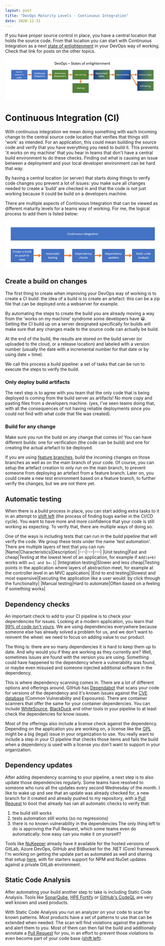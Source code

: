 ```yaml
---
layout: post
title: "DevOps Maturity Levels - Continuous Integration"
date: 2020-12-31
---
```


If you have proper source control in place, you have a central location that holds the source code. From that location you can start with Continuous Integration as a next [state of enlightenment](/blog/2020/12/31/DevOps-Maturity-Levels) in your DevOps way of working. Check that link for posts on the other topics.

![Displaying the different States of Enlightenment](/images/2020/20201231/20201231_01_StatesOfEnlightenment.png)


# Continuous Integration (CI)
With continuous integration we mean doing something with each incoming change to the central source code location that verifies that things still 'work' as intended. For an application, this could mean building the source code and verify that you have everything you need to build it. This prevents 'it works on my machine' that you hear in teams that don't have a central build environment to do these checks. Finding out what is causing an issue between a deployment and your local developer environment can be hard that way.

By having a central location (or server) that starts doing things to verify code changes you prevent a lot of issues: you make sure all changes needed to create a 'build' are checked in and that the code is not just working because it could be build on a developers machine.

There are multiple aspects of Continuous Integration that can be viewed as different maturity levels for a teams way of working. For me, the logical process to add them is listed below:

![Displaying the different stages to improve your continuous integration process](/images/2020/20201231/20201231_02_ContinuousIntegration.png)

## Create a build on changes
The first thing to create when improving your DevOps way of working is to create a CI build: the idea of a build is to create an artefact: this can be a zip file that can be deployed onto a webserver for example.

By automating the steps to create the build you are already moving a way from the 'works on my machine' syndrome some developers have 😀. Setting the CI build up on a server designated specifically for builds will make sure that any changes made to the source code can actually be build.

At the end of the build, the results are stored on the build server (or uploaded to the cloud, or a release location) and labeled with a version number (usually the date with a incremental number for that date or by using date + time).

We call this process a build pipeline: a set of tasks that can be run to execute the steps to verify the build.

### Only deploy build artifacts
The next step is to agree with you team that the only code that is being deployed is coming from the build server as artifacts! No more copy and pasting files from a developers machine. (yes, I've seen teams doing that, with all the consequences of not having reliable deployments since you could not find with what code that file was created).

### Build for any change
Make sure you run the build on any change that comes in! You can have different builds: one for verification (the code can be build) and one for creating the actual artefact to be deployed.

If you are using [feature branches](https://www.atlassian.com/git/tutorials/comparing-workflows/gitflow-workflow), build the incoming changes on those branches as well as on the main branch of your code. Of course, you can setup the artefact creation to only run on the main branch, to prevent someone from deploying an artefact from a feature branch. Later on, you could create a new test environment based on a feature branch, to further verify the changes, but we are not there yet.

## Automatic testing
When there is a build process in place, you can start adding extra tasks to it in an attempt to [shift left](https://www.youtube.com/watch?v=E4UD1dloNM8&list=PLXVVwOM8uv2wQyhQ7mB_Nv_iXyMuXf-GT&index=2&t=2s) (the process of finding bugs earlier in the CI/CD cycle). You want to have more and more confidence that your code is still working as expecting. To verify that, there are multiple ways of doing so.

One of the ways is including tests that can run in the build pipeline that will verify the code. We group these tests under the name 'test automation'. There are multiple layers of test that you can run:
|Name|Characteristics|Description|
|---|---|---|
|Unit testing|Fast and cheap|Testing at the lowest level of an application, for example if `Add(a+b)` works with `a=1 and b=-1`|
|Integration testing|Slower and less cheap|Testing points in the application where layers of abstraction meet, for example at the controller level in an MVC application|
|End to end testing|Slowest and most expensive|Executing the application like a user would: by click through the functionality|
|Manual testing|Hard to automate|Often based on a feeling if something works|

## Dependency checks
An important check to add to your CI pipeline is to check your dependencies for issues. Looking at a modern application, you learn that [99% of code isn't yours](https://jessehouwing.net/99-percent-of-code-isnt-yours/). We are using dependencies everywhere because someone else has already solved a problem for us, and we don't want to reinvent the wheel: we need to focus on adding value to our product.

The thing is: there are so many dependencies it is hard to keep them up to date. And why would you if they are working as they currently are? Well, sometimes issues are found with the version you are using. Something could have happened to the dependency where a vulnerability was found, or maybe even misused and someone injected additional software in the dependency.

This is where dependency scanning comes in. There are a lot of different options and offerings around. GitHub has [Dependabot](https://github.blog/2020/2020-06-01-keep-all-your-packages-up-to-date-with-dependabot/) that scans your code for versions of the dependency and it's known issues against the [CVE database](https://cve.mitre.org/) (Common Vulnerability and Exposures). There are container scanners that offer the same for your container dependencies.
You can include [WhiteSource](https://www.whitesourcesoftware.com/), [BlackDuck](https://www.blackducksoftware.com/) and other tools in your pipeline to at least check the dependencies for know issues.

Most of the offerings also include a license check against the dependency. Depending on the application you are working on, a license like the [GPL](https://www.gnu.org/licenses/gpl-3.0.en.html) might be a big (legal) issue in your organization to use. You really want to include a step in your CI pipeline that checks those items and fails the build when a dependency is used with a license you don't want to support in your organization.

## Dependency updates
After adding dependency scanning to your pipeline, a next step is to also update those dependencies regularly. Some teams have resolved to someone who runs all the updates every second Wednesday of the month. I like to wake up and see that an update was already checked for, a new branch for it created and already pushed to my repository, with a [Pull Request](https://docs.github.com/en/github/collaborating-with-issues-and-pull-requests/about-pull-requests) to boot that already has ran all automatic checks to verify that:
1. the build still works
1. tests automation still works (so no regressions)
1. there is no known vulnerability in the dependencies
The only thing left to do is approving the Pull Request, which some teams even do automatically: how easy can you make it on yourself?

Tools like [NuKeeper](https://nukeeper.com/) already have it available for the hosted versions of GitLab, Azure DevOps, GitHub and BitBucket for the .NET (Core) framework.
I'm working on getting the update part as automated as well and sharing that setup [here](https://github.com/rajbos/dependency-updates), with for starters support for NPM and NuGet updates against a private GitLab environment.

## Static Code Analysis
After automating your build another step to take is including Static Code Analysis. Tools like [SonarQube](https://www.sonarqube.org/), [HPE Fortify](https://www.microfocus.com/en-us/products/static-code-analysis-sast/overview) or [GitHub's CodeQL](https://docs.github.com/en/free-pro-team@latest/github/finding-security-vulnerabilities-and-errors-in-your-code/about-code-scanning) are very well known and used products.

With Static Code Analysis you run an analyzer on your code to scan for known patterns. Most products have a set of patterns to use that can be extended when needed. The scan will find violations against the patterns and alert them to you. Most of them can then fail the build and additionally annotate a [Pull Request](https://docs.github.com/en/github/collaborating-with-issues-and-pull-requests/about-pull-requests) for you, in an effort to prevent those violations to even become part of your code base ([shift left](https://www.youtube.com/watch?v=E4UD1dloNM8&list=PLXVVwOM8uv2wQyhQ7mB_Nv_iXyMuXf-GT&index=2&t=2s)).
